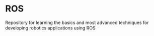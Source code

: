 # ROS
Repository for learning the basics and most advanced techniques for developing robotics applications using ROS
